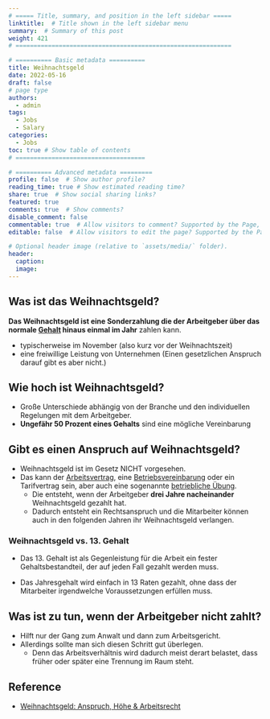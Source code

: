 ```yaml
---
# ===== Title, summary, and position in the left sidebar =====
linktitle:  # Title shown in the left sidebar menu
summary:  # Summary of this post
weight: 421
# ============================================================

# ========== Basic metadata ==========
title: Weihnachtsgeld
date: 2022-05-16
draft: false
# page type
authors:
  - admin
tags:
  - Jobs
  - Salary
categories:
  - Jobs
toc: true # Show table of contents
# ====================================

# ========== Advanced metadata =========
profile: false  # Show author profile?
reading_time: true # Show estimated reading time?
share: true  # Show social sharing links?
featured: true
comments: true  # Show comments?
disable_comment: false
commentable: true  # Allow visitors to comment? Supported by the Page, Post, and Book content types.
editable: false  # Allow visitors to edit the page? Supported by the Page, Post, and Book content types.

# Optional header image (relative to `assets/media/` folder).
header:
  caption: 
  image:  
---
```




## Was ist das Weihnachtsgeld?

**Das Weihnachtsgeld ist eine Sonderzahlung die der Arbeitgeber über das normale [Gehalt](https://karrierebibel.de/gehalt/) hinaus einmal im Jahr** zahlen kann.

- typischerweise im November (also kurz vor der Weihnachtszeit)
- eine freiwillige Leistung von Unternehmen (Einen gesetzlichen Anspruch darauf gibt es aber nicht.)



## Wie hoch ist Weihnachtsgeld?

- Große Unterschiede abhängig von der Branche und den individuellen Regelungen mit dem Arbeitgeber.
- **Ungefähr 50 Prozent eines Gehalts** sind eine mögliche Vereinbarung



## Gibt es einen Anspruch auf Weihnachtsgeld?

- Weihnachtsgeld ist im Gesetz NICHT vorgesehen.
- Das kann der [Arbeitsvertrag](https://karrierebibel.de/arbeitsvertrag/), eine [Betriebsvereinbarung](https://karrierebibel.de/betriebsvereinbarung/) oder ein Tarifvertrag sein, aber auch eine sogenannte [betriebliche Übung](https://karrierebibel.de/betriebliche-uebung/).
  - Die entsteht, wenn der Arbeitgeber **drei Jahre nacheinander** Weihnachtsgeld gezahlt hat. 
  - Dadurch entsteht ein Rechtsanspruch und die Mitarbeiter können auch in den folgenden Jahren ihr Weihnachtsgeld verlangen.

### Weihnachtsgeld  vs. 13. Gehalt

- Das 13. Gehalt ist als Gegenleistung für die Arbeit ein fester Gehaltsbestandteil, der auf jeden Fall gezahlt werden muss.

- Das Jahresgehalt wird einfach in 13 Raten gezahlt, ohne dass der Mitarbeiter irgendwelche Voraussetzungen erfüllen muss.



## Was ist zu tun, wenn der Arbeitgeber nicht zahlt?

- Hilft nur der Gang zum Anwalt und dann zum Arbeitsgericht.
- Allerdings sollte man sich diesen Schritt gut überlegen. 
  - Denn das Arbeitsverhältnis wird dadurch meist derart belastet, dass früher oder später eine Trennung im Raum steht.



## Reference

- [Weihnachtsgeld: Anspruch, Höhe & Arbeitsrecht](https://karrierebibel.de/weihnachtsgeld/)